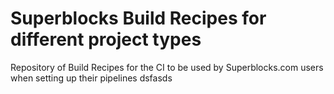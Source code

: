 # Superblocks Build Recipes for different project types
Repository of Build Recipes for the CI to be used by Superblocks.com users when setting up their pipelines
dsfasds
